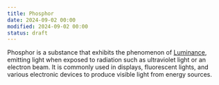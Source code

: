 ```yaml
---
title: Phosphor
date: 2024-09-02 00:00
modified: 2024-09-02 00:00
status: draft
---
```


Phosphor is a substance that exhibits the phenomenon of [Luminance](../../../permanent/luminance.md), emitting light when exposed to radiation such as ultraviolet light or an electron beam. It is commonly used in displays, fluorescent lights, and various electronic devices to produce visible light from energy sources.